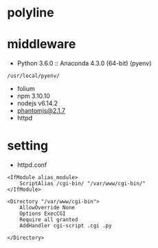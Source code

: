 # polyline

# middleware
* Python 3.6.0 :: Anaconda 4.3.0 (64-bit) (pyenv)
```
/usr/local/pyenv/
```
* folium
* npm 3.10.10
* nodejs v6.14.2
* phantomjs@2.1.7
* httpd

# setting
* httpd.conf
```
<IfModule alias_module>
    ScriptAlias /cgi-bin/ "/var/www/cgi-bin/"
</IfModule>
```

```
<Directory "/var/www/cgi-bin">
    AllowOverride None
    Options ExecCGI
    Require all granted
    AddHandler cgi-script .cgi .py

</Directory>
```
